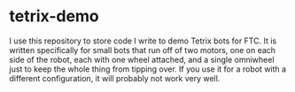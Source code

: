 tetrix-demo
======

I use this repository to store code I write to demo Tetrix bots for FTC. It is written specifically for small bots that run off of two motors, one on each side of the robot, each with one wheel attached, and a single omniwheel just to keep the whole thing from tipping over. If you use it for a robot with a different configuration, it will probably not work very well.

